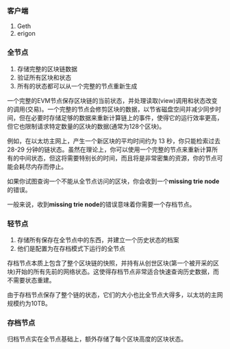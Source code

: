 ### 客户端

1. Geth
2. erigon



### 全节点

1. 存储完整的区块链数据
2. 验证所有区块和状态
3. 所有的状态都可以从一个完整的节点重新生成

一个完整的EVM节点保存区块链的当前状态，并处理读取(view)调用和状态改变的调用(交易)。一个完整的节点会修剪区块的数据，以节省磁盘空间并减少同步时间，但在必要时存储足够的数据来重新计算链上的事件，使得它的运行效率更高，但它也限制请求特定数量的区块的数据(通常为128个区块)。

例如，在以太坊主网上，产生一个新区块的平均时间约为 13 秒，你只能检索过去 28-29 分钟的链状态。虽然在理论上，你可以使用一个完整的节点来重新计算所有的中间状态，但这将需要特别长的时间，而且将是非常密集的资源，你的节点可能会耗尽内存而停止。

如果你试图查询一个不能从全节点访问的区块，你会收到一个**missing trie node**的错误。

一般来说，收到**missing trie node**的错误意味着你需要一个存档节点。



### 轻节点

1. 存储所有保存在全节点中的东西，并建立一个历史状态的档案
2. 他们是配置为在存档模式下运行的全节点

存档节点本质上包含了整个区块链的快照，并持有从创世区块(第一个被开采的区块)开始的所有先前的网络状态。这使得存档节点非常适合快速查询历史数据，而不需要状态重建。

由于存档节点保存了整个链的状态，它们的大小也比全节点大得多，以太坊的主网规模约为10TB。

### 存档节点

归档节点实在全节点基础上，额外存储了每个区块高度的区块状态。



